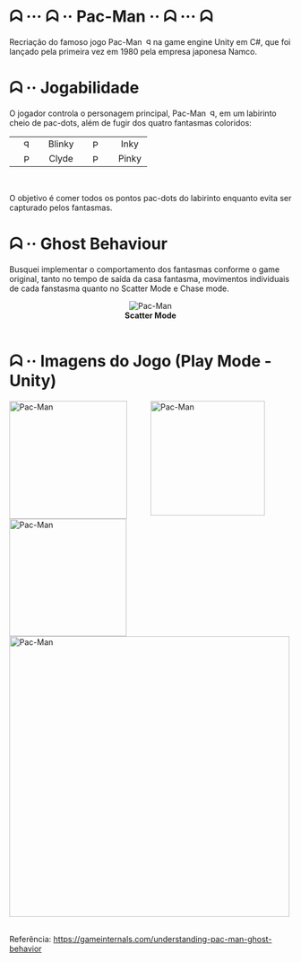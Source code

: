 # ᗣ ··· ᗣ ·· Pac-Man ·· ᗣ ··· ᗣ

Recriação do famoso jogo Pac-Man <img src="ImagensProjetoFinalizado\Pac-Man.png" alt="Pac-Man" width="12" height="12" style="transform: scaleX(-1);"> na game engine Unity em C#, que foi lançado pela primeira vez em 1980 pela empresa japonesa Namco.

# ᗣ ·· Jogabilidade
O jogador controla o personagem principal, Pac-Man <img src="ImagensProjetoFinalizado\Pac-Man.png" alt="Pac-Man" width="12" height="12" style="transform: scaleX(-1);">, em um labirinto cheio de pac-dots, além de fugir dos quatro fantasmas coloridos: 

<table>
  <tr>
    <td align="center" style="width: 25%;">
      <img src="ImagensProjetoFinalizado\Blinky.png" alt="Pac-Man" width="15" height="15" style="transform: scaleX(-1);">
    </td>
    <td align="center" style="width: 25%;">Blinky</td>
    <td align="center" style="width: 25%;">
      <img src="ImagensProjetoFinalizado\Inky.png" alt="Pac-Man" width="15" height="15">
    </td>
    <td align="center" style="width: 25%;">Inky</td>
  </tr>
  <tr>
    <td align="center" style="width: 25%;">
      <img src="ImagensProjetoFinalizado\Clyde.png" alt="Pac-Man" width="15" height="15">
    </td>
    <td align="center" style="width: 25%;">Clyde</td>
    <td align="center" style="width: 25%;">
      <img src="ImagensProjetoFinalizado\Pinky.png" alt="Pac-Man" width="15" height="15">
    </td>
    <td align="center" style="width: 25%;">Pinky</td>
  </tr>
</table>

<br/>

O objetivo é comer todos os pontos pac-dots do labirinto enquanto evita ser capturado pelos fantasmas.

# ᗣ ·· Ghost Behaviour
Busquei implementar o comportamento dos fantasmas conforme o game original, tanto no tempo de saída da casa fantasma, movimentos individuais de cada fanstasma quanto no Scatter Mode e Chase mode.
<div style="display: flex; flex-wrap: wrap;">
    <div style="flex: 100%;" align="center">
        <img src="ImagensProjetoFinalizado\ScatterMode.png" alt="Pac-Man">
    </div>
</div>
<div style="display: flex; flex-wrap: wrap;">
    <div style="flex: 100%;" align="center">
        <strong>Scatter Mode</strong>
    </div>
</div>

<br/>

# ᗣ ·· Imagens do Jogo (Play Mode - Unity)
<div style="display: flex; flex-wrap: wrap;">
    <div style="flex: 50%;">
        <img src="ImagensProjetoFinalizado\Unity_Pacman02.png" alt="Pac-Man" width="210">
    </div>
    <div style="flex: 50%;">
        <img src="ImagensProjetoFinalizado\Unity_Pacman03.png" alt="Pac-Man" width="204">
    </div>
    <div style="flex: 50%;">
        <img src="ImagensProjetoFinalizado\Unity_Pacman04.png" alt="Pac-Man" width="209">
    </div>
    <div style="flex: 50%;">
        <img src="ImagensProjetoFinalizado\Unity_Pacman05.png" alt="Pac-Man" width="500">
    </div>
</div>

<br/>

Referência: https://gameinternals.com/understanding-pac-man-ghost-behavior
